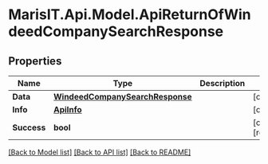 
# MarisIT.Api.Model.ApiReturnOfWindeedCompanySearchResponse

## Properties

Name | Type | Description | Notes
------------ | ------------- | ------------- | -------------
**Data** | [**WindeedCompanySearchResponse**](WindeedCompanySearchResponse.md) |  | [optional] 
**Info** | [**ApiInfo**](ApiInfo.md) |  | [optional] 
**Success** | **bool** |  | [optional] [readonly] 

[[Back to Model list]](../README.md#documentation-for-models)
[[Back to API list]](../README.md#documentation-for-api-endpoints)
[[Back to README]](../README.md)

